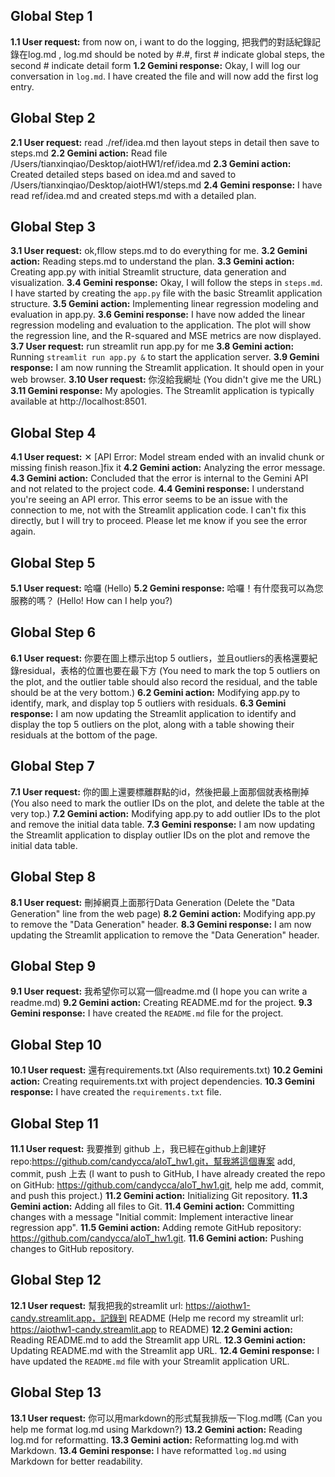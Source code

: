 ## Global Step 1
**1.1 User request:** from now on, i want to do the logging, 把我們的對話紀錄記錄在log.md , log.md should be noted by #.#, first # indicate global steps, the second # indicate detail form
**1.2 Gemini response:** Okay, I will log our conversation in `log.md`. I have created the file and will now add the first log entry.

## Global Step 2
**2.1 User request:** read ./ref/idea.md then layout steps in detail then save to steps.md
**2.2 Gemini action:** Read file /Users/tianxinqiao/Desktop/aiotHW1/ref/idea.md
**2.3 Gemini action:** Created detailed steps based on idea.md and saved to /Users/tianxinqiao/Desktop/aiotHW1/steps.md
**2.4 Gemini response:** I have read ref/idea.md and created steps.md with a detailed plan.

## Global Step 3
**3.1 User request:** ok,fllow steps.md to do everything for me.
**3.2 Gemini action:** Reading steps.md to understand the plan.
**3.3 Gemini action:** Creating app.py with initial Streamlit structure, data generation and visualization.
**3.4 Gemini response:** Okay, I will follow the steps in `steps.md`. I have started by creating the `app.py` file with the basic Streamlit application structure.
**3.5 Gemini action:** Implementing linear regression modeling and evaluation in app.py.
**3.6 Gemini response:** I have now added the linear regression modeling and evaluation to the application. The plot will show the regression line, and the R-squared and MSE metrics are now displayed.
**3.7 User request:** run streamlit run app.py for me
**3.8 Gemini action:** Running `streamlit run app.py &` to start the application server.
**3.9 Gemini response:** I am now running the Streamlit application. It should open in your web browser.
**3.10 User request:** 你沒給我網址 (You didn't give me the URL)
**3.11 Gemini response:** My apologies. The Streamlit application is typically available at http://localhost:8501.

## Global Step 4
**4.1 User request:** ✕ [API Error: Model stream ended with an invalid chunk or missing finish reason.]fix it
**4.2 Gemini action:** Analyzing the error message.
**4.3 Gemini action:** Concluded that the error is internal to the Gemini API and not related to the project code.
**4.4 Gemini response:** I understand you're seeing an API error. This error seems to be an issue with the connection to me, not with the Streamlit application code. I can't fix this directly, but I will try to proceed. Please let me know if you see the error again.

## Global Step 5
**5.1 User request:** 哈囉 (Hello)
**5.2 Gemini response:** 哈囉！有什麼我可以為您服務的嗎？ (Hello! How can I help you?)

## Global Step 6
**6.1 User request:** 你要在圖上標示出top 5 outliers，並且outliers的表格還要紀錄residual，表格的位置也要在最下方 (You need to mark the top 5 outliers on the plot, and the outlier table should also record the residual, and the table should be at the very bottom.)
**6.2 Gemini action:** Modifying app.py to identify, mark, and display top 5 outliers with residuals.
**6.3 Gemini response:** I am now updating the Streamlit application to identify and display the top 5 outliers on the plot, along with a table showing their residuals at the bottom of the page.

## Global Step 7
**7.1 User request:** 你的圖上還要標離群點的id，然後把最上面那個就表格刪掉 (You also need to mark the outlier IDs on the plot, and delete the table at the very top.)
**7.2 Gemini action:** Modifying app.py to add outlier IDs to the plot and remove the initial data table.
**7.3 Gemini response:** I am now updating the Streamlit application to display outlier IDs on the plot and remove the initial data table.

## Global Step 8
**8.1 User request:** 刪掉網頁上面那行Data Generation (Delete the "Data Generation" line from the web page)
**8.2 Gemini action:** Modifying app.py to remove the "Data Generation" header.
**8.3 Gemini response:** I am now updating the Streamlit application to remove the "Data Generation" header.

## Global Step 9
**9.1 User request:** 我希望你可以寫一個readme.md (I hope you can write a readme.md)
**9.2 Gemini action:** Creating README.md for the project.
**9.3 Gemini response:** I have created the `README.md` file for the project.

## Global Step 10
**10.1 User request:** 還有requirements.txt (Also requirements.txt)
**10.2 Gemini action:** Creating requirements.txt with project dependencies.
**10.3 Gemini response:** I have created the `requirements.txt` file.

## Global Step 11
**11.1 User request:** 我要推到 github 上，我已經在github上創建好repo:https://github.com/candycca/aIoT_hw1.git，幫我將這個專案 add, commit, push 上去 (I want to push to GitHub, I have already created the repo on GitHub: https://github.com/candycca/aIoT_hw1.git, help me add, commit, and push this project.)
**11.2 Gemini action:** Initializing Git repository.
**11.3 Gemini action:** Adding all files to Git.
**11.4 Gemini action:** Committing changes with a message "Initial commit: Implement interactive linear regression app".
**11.5 Gemini action:** Adding remote GitHub repository: https://github.com/candycca/aIoT_hw1.git.
**11.6 Gemini action:** Pushing changes to GitHub repository.

## Global Step 12
**12.1 User request:** 幫我把我的streamlit url: https://aiothw1-candy.streamlit.app，記錄到 README (Help me record my streamlit url: https://aiothw1-candy.streamlit.app to README)
**12.2 Gemini action:** Reading README.md to add the Streamlit app URL.
**12.3 Gemini action:** Updating README.md with the Streamlit app URL.
**12.4 Gemini response:** I have updated the `README.md` file with your Streamlit application URL.

## Global Step 13
**13.1 User request:** 你可以用markdown的形式幫我排版一下log.md嗎 (Can you help me format log.md using Markdown?)
**13.2 Gemini action:** Reading log.md for reformatting.
**13.3 Gemini action:** Reformatting log.md with Markdown.
**13.4 Gemini response:** I have reformatted `log.md` using Markdown for better readability.